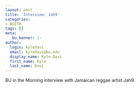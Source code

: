 ```yaml
---
layout: post
title: 'Interview: Jah9'
categories:
- BUITM
tags: []
meta:
  _bu_banner: |-
author:
  login: kyledavi
  email: kyledavi@bu.edu
  display_name: Kyle Davi
  first_name: Kyle
  last_name: Davi
---
```

BU in the Morning interview with Jamaican reggae artist Jah9.